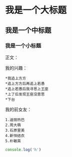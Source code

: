 # 我是一个大标题

## 我是一个中标题

### 我是一个小标题

正文：

我的兴趣：

    *我追上方方
    *追上方方后再追上若愚
    *追上若愚后我寻思上王座
    *上了后发现王座没意思
    *下台

我的前女友：

    1.迪丽热巴
    2.周大萌
    3.石原里美
    4.新恒结衣
    5.朴敏英

```javascript
console.log('h')

